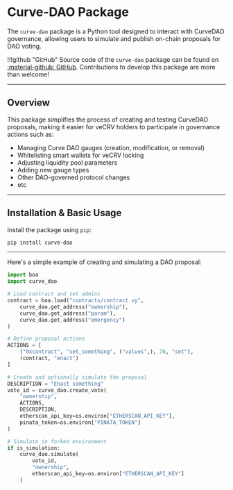 <h1>Curve-DAO Package</h1>

The `curve-dao` package is a Python tool designed to interact with CurveDAO governance, allowing users to simulate and publish on-chain proposals for DAO voting.

!!!github "GitHub"
    Source code of the `curve-dao` package can be found on [:material-github: GitHub](https://github.com/bout3fiddy/curve-dao). Contributions to develop this package are more than welcome!

---

## Overview

This package simplifies the process of creating and testing CurveDAO proposals, making it easier for veCRV holders to participate in governance actions such as:

- Managing Curve DAO gauges (creation, modification, or removal)
- Whitelisting smart wallets for veCRV locking
- Adjusting liquidity pool parameters
- Adding new gauge types
- Other DAO-governed protocol changes
- etc

---

## Installation & Basic Usage

Install the package using `pip`:

```bash
pip install curve-dao
```

---

Here's a simple example of creating and simulating a DAO proposal:

```python
import boa
import curve_dao

# Load contract and set admins
contract = boa.load("contracts/contract.vy",
    curve_dao.get_address("ownership"),
    curve_dao.get_address("param"),
    curve_dao.get_address("emergency")
)

# Define proposal actions
ACTIONS = [
    ("0xcontract", "set_something", ("values",), 70, "set"),
    (contract, "enact")
]

# Create and optionally simulate the proposal
DESCRIPTION = "Enact something"
vote_id = curve_dao.create_vote(
    "ownership",
    ACTIONS,
    DESCRIPTION,
    etherscan_api_key=os.environ["ETHERSCAN_API_KEY"],
    pinata_token=os.environ["PINATA_TOKEN"]
)

# Simulate in forked environment
if is_simulation:
    curve_dao.simulate(
        vote_id,
        "ownership",
        etherscan_api_key=os.environ["ETHERSCAN_API_KEY"]
    )
```
